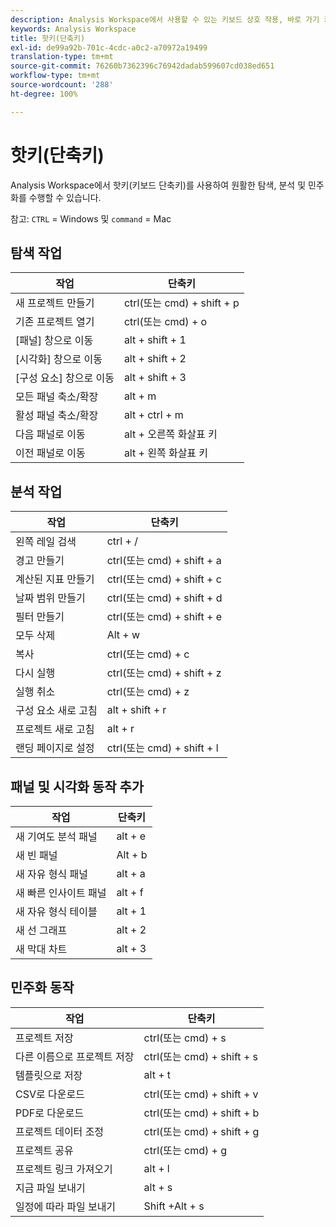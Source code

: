 ```yaml
---
description: Analysis Workspace에서 사용할 수 있는 키보드 상호 작용, 바로 가기 키 및 마우스로 이용할 수 있는 동작.
keywords: Analysis Workspace
title: 핫키(단축키)
exl-id: de99a92b-701c-4cdc-a0c2-a70972a19499
translation-type: tm+mt
source-git-commit: 76260b7362396c76942dadab599607cd038ed651
workflow-type: tm+mt
source-wordcount: '288'
ht-degree: 100%

---
```


# 핫키(단축키)

Analysis Workspace에서 핫키(키보드 단축키)를 사용하여 원활한 탐색, 분석 및 민주화를 수행할 수 있습니다.

참고: `CTRL` = Windows 및 `command` = Mac

## 탐색 작업

| 작업 | 단축키 |
|---|---|
| 새 프로젝트 만들기 | ctrl(또는 cmd) + shift + p |
| 기존 프로젝트 열기 | ctrl(또는 cmd) + o |
| [패널] 창으로 이동 | alt + shift + 1 |
| [시각화] 창으로 이동 | alt + shift + 2 |
| [구성 요소] 창으로 이동 | alt + shift + 3 |
| 모든 패널 축소/확장 | alt + m |
| 활성 패널 축소/확장 | alt + ctrl + m |
| 다음 패널로 이동 | alt + 오른쪽 화살표 키 |
| 이전 패널로 이동 | alt + 왼쪽 화살표 키 |

## 분석 작업

| 작업 | 단축키 |
|---|---|
| 왼쪽 레일 검색 | ctrl + / |
| 경고 만들기 | ctrl(또는 cmd) + shift + a |
| 계산된 지표 만들기 | ctrl(또는 cmd) + shift + c |
| 날짜 범위 만들기 | ctrl(또는 cmd) + shift + d |
| 필터 만들기 | ctrl(또는 cmd) + shift + e |
| 모두 삭제 | Alt + w |
| 복사 | ctrl(또는 cmd) + c |
| 다시 실행 | ctrl(또는 cmd) + shift + z |
| 실행 취소 | ctrl(또는 cmd) + z |
| 구성 요소 새로 고침 | alt + shift + r |
| 프로젝트 새로 고침 | alt + r |
| 랜딩 페이지로 설정 | ctrl(또는 cmd) + shift + l |

## 패널 및 시각화 동작 추가

| 작업 | 단축키 |
|---|---|
| 새 기여도 분석 패널 | alt + e |
| 새 빈 패널 | Alt + b |
| 새 자유 형식 패널 | alt + a |
| 새 빠른 인사이트 패널 | alt + f |
| 새 자유 형식 테이블 | alt + 1 |
| 새 선 그래프 | alt + 2 |
| 새 막대 차트 | alt + 3 |

## 민주화 동작

| 작업 | 단축키 |
|---|---|
| 프로젝트 저장 | ctrl(또는 cmd) + s |
| 다른 이름으로 프로젝트 저장 | ctrl(또는 cmd) + shift + s |
| 템플릿으로 저장 | alt + t |
| CSV로 다운로드 | ctrl(또는 cmd) + shift + v |
| PDF로 다운로드 | ctrl(또는 cmd) + shift + b |
| 프로젝트 데이터 조정 | ctrl(또는 cmd) + shift + g |
| 프로젝트 공유 | ctrl(또는 cmd) + g |
| 프로젝트 링크 가져오기 | alt + l |
| 지금 파일 보내기 | alt + s |
| 일정에 따라 파일 보내기 | Shift +Alt + s |
